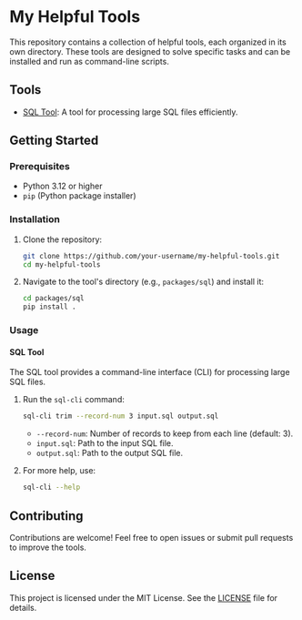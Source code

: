 # My Helpful Tools

This repository contains a collection of helpful tools, each organized in its own directory. These tools are designed to solve specific tasks and can be installed and run as command-line scripts.

## Tools

- [SQL Tool](packages/sql/README.md): A tool for processing large SQL files efficiently.

## Getting Started

### Prerequisites

- Python 3.12 or higher
- `pip` (Python package installer)

### Installation

1. Clone the repository:

   ```bash
   git clone https://github.com/your-username/my-helpful-tools.git
   cd my-helpful-tools
   ```

2. Navigate to the tool's directory (e.g., `packages/sql`) and install it:

   ```bash
   cd packages/sql
   pip install .
   ```

### Usage

#### SQL Tool

The SQL tool provides a command-line interface (CLI) for processing large SQL files.

1. Run the `sql-cli` command:

   ```bash
   sql-cli trim --record-num 3 input.sql output.sql
   ```

   - `--record-num`: Number of records to keep from each line (default: 3).
   - `input.sql`: Path to the input SQL file.
   - `output.sql`: Path to the output SQL file.

2. For more help, use:

   ```bash
   sql-cli --help
   ```

## Contributing

Contributions are welcome! Feel free to open issues or submit pull requests to improve the tools.

## License

This project is licensed under the MIT License. See the [LICENSE](LICENSE) file for details.
